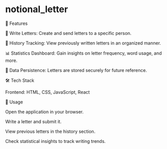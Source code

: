 # notional_letter

🚀 Features

📝 Write Letters: Create and send letters to a specific person.

📜 History Tracking: View previously written letters in an organized manner.

📊 Statistics Dashboard: Gain insights on letter frequency, word usage, and more.

📂 Data Persistence: Letters are stored securely for future reference.

🛠 Tech Stack

Frontend: HTML, CSS, JavaScript, React

📄 Usage

Open the application in your browser.

Write a letter and submit it.

View previous letters in the history section.

Check statistical insights to track writing trends.
